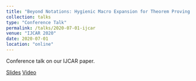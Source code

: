 ```yaml
---
title: "Beyond Notations: Hygienic Macro Expansion for Theorem Proving Languages"
collection: talks
type: "Conference Talk"
permalink: /talks/2020-07-01-ijcar
venue: "IJCAR 2020"
date: 2020-07-01
location: "online"
---
```


Conference talk on our IJCAR paper.

[Slides](https://lean-lang.org/talks/ijcar2020.pdf) [Video](https://www.youtube.com/watch?v=34jZTv0Gla8)

